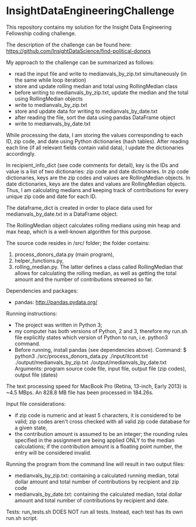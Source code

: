 # InsightDataEngineeringChallenge
This repository contains my solution for the Insight Data Engineering Fellowship coding challenge.

The description of the challenge can be found here:
https://github.com/InsightDataScience/find-political-donors

My approach to the challenge can be summarized as follows:
- read the input file and write to medianvals_by_zip.txt simultaneously (in the same while loop iteration)
- store and update rolling median and total using RollingMedian class
- before writing to medianvals_by_zip.txt, update the median and the total using RollingMedian objects
- write to medianvals_by_zip.txt
- store and update data for writing to medianvals_by_date.txt
- after reading the file, sort the data using pandas DataFrame object
- write to medianvals_by_date.txt

While processing the data, I am storing the values corresponding to each ID, zip code, and date using Python dictionaries (hash tables). After reading each line (if all relevant fields contain valid data), I update the dictionaries accordingly.

In recipient_info_dict (see code comments for detail), key is the IDs and value is a list of two dictionaries: zip code and date dictionaries.
In zip code dictionaries, keys are the zip codes and values are RollingMedian objects.
In date dictionaries, keys are the dates and values are RollingMedian objects.
Thus, I am calculating medians and keeping track of contributions for every unique zip code and date for each ID.

The dataframe_dict is created in order to place data used for medianvals_by_date.txt in a DataFrame object.

The RollingMedian object calculates rolling medians using min heap and max heap, which is a well-known algorithm for this purpose.

The source code resides in /src/ folder; the folder contains:
1) process_donors_data.py (main program),
2) helper_functions.py,
3) rolling_median.py.
The latter defines a class called RollingMedian that allows for calculating the rolling median, as well as getting the total amount and the number of contributions streamed so far.

Dependencies and packages:
- pandas: http://pandas.pydata.org/

Running instructions:
- The project was written in Python 3;
- my computer has both versions of Python, 2 and 3, therefore my run.sh file explicitly states which version of Python to run, i.e. python3 command.
- Before running, install pandas (see dependencies above).
Command:
$ python3 ./src/process_donors_data.py ./input/itcont.txt ./output/medianvals_by_zip.txt ./output/medianvals_by_date.txt
Arguments: program source code file, input file, output file (zip codes), output file (dates)

The text processing speed for MacBook Pro (Retina, 13-inch, Early 2013) is ~4.5 MBps.
An 828.8 MB file has been processed in 184.26s.

Input file considerations:
- if zip code is numeric and at least 5 characters, it is considered to be valid; zip codes aren't cross checked with all valid zip code database for a given state,
- the contribution amount is assumed to be an integer; the rounding rules specified in the assignment are being applied ONLY to the median calculations; if the contribution amount is a floating point number, the entry will be considered invalid.

Running the program from the command line will result in two output files:
- medianvals_by_zip.txt: containing a calculated running median, total dollar amount and total number of contributions by recipient and zip code
- medianvals_by_date.txt: containing the calculated median, total dollar amount and total number of contributions by recipient and date.

Tests:
run_tests.sh DOES NOT run all tests. Instead, each test has its own run.sh script.
